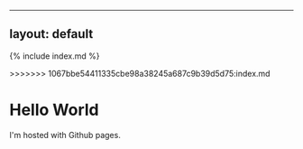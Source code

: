 
---
layout: default
---

{% include index.md %}

   <body>
>>>>>>> 1067bbe54411335cbe98a38245a687c9b39d5d75:index.md
      <h1> Hello World </h1>
      <p> I'm hosted with Github pages. </p>
  </body>
